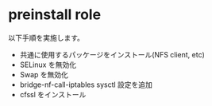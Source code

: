# preinstall role

以下手順を実施します。

* 共通に使用するパッケージをインストール(NFS client, etc)
* SELinux を無効化
* Swap を無効化
* bridge-nf-call-iptables sysctl 設定を追加
* cfssl をインストール
